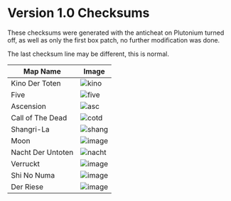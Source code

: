 # Version 1.0 Checksums
These checksums were generated with the anticheat on Plutonium turned off, as well as only the first box patch, no further modification was done.

The last checksum line may be different, this is normal.

| Map Name   | Image |
|------------|-------|
| Kino Der Toten | ![kino](https://github.com/user-attachments/assets/74839fb1-b400-4900-8355-6a43dc7ed591) |
| Five | ![five](https://github.com/user-attachments/assets/3a66f55f-36b8-4c95-b3e1-fe305c259803) | 
| Ascension | ![asc](https://github.com/user-attachments/assets/6b9f89fe-dc3d-4f5e-b9c7-7f44d89edcdb) | 
| Call of The Dead | ![cotd](https://github.com/user-attachments/assets/6ec5a90b-8a6b-4380-8489-5dd52fbdeac4) | 
| Shangri-La | ![shang](https://github.com/user-attachments/assets/cc5866d7-332f-4f85-9eb1-0df0991a85b6) |
| Moon | ![image](https://github.com/user-attachments/assets/0e0a5b11-771f-4567-aa0a-3108e3f32c1f) | 
| Nacht Der Untoten | ![nacht](https://github.com/user-attachments/assets/2ba3d6c5-e33e-4bf4-b5d5-faaa305c3772) |
| Verruckt | ![image](https://github.com/user-attachments/assets/7f7798f1-caac-4979-aac8-8a14fc48d225) |
| Shi No Numa | ![image](https://github.com/user-attachments/assets/57574335-9dc1-4788-a788-fde54f4b927b) |
| Der Riese | ![image](https://github.com/user-attachments/assets/0ed41e61-2ac8-4363-8d39-3c4a0d716011) |
